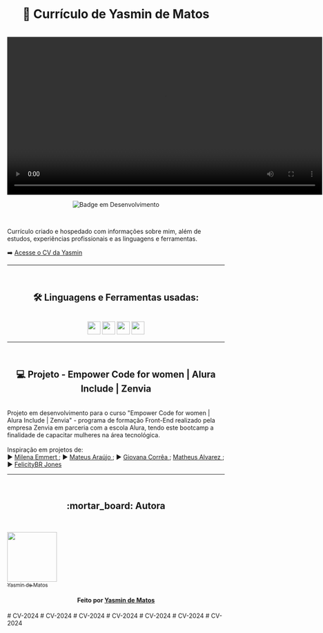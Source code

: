 <h1 align="center"> 📝 Currículo de Yasmin de Matos </h1>

<br>

<video src="https://user-images.githubusercontent.com/98225965/195992358-6cdc816e-3da6-4909-851a-b44b004c2fb6.mov" alt="CV" width="730">
</video>

<br>

<div style="display: inline_block" align="center">

![Badge em Desenvolvimento](http://img.shields.io/static/v1?label=STATUS&message=EM%20DESENVOLVIMENTO&color=GREEN&style=for-the-badge)</div>
<br>

Currículo criado e hospedado com informações sobre mim, além de estudos, experiências profissionais e as linguagens e ferramentas.

➡️  [Acesse o CV da Yasmin](https://yasmindematos.github.io/CV-Yasmin-de-Matos)
  
  <hr>
  <br>
<div style="display: inline_block" align="center">  
<h2 align="center"><strong>🛠  Linguagens e Ferramentas usadas:</strong></h1><br>
  <img width="30" src="https://cdn.jsdelivr.net/gh/devicons/devicon/icons/html5/html5-original.svg" />
  <img width="30" src="https://cdn.jsdelivr.net/gh/devicons/devicon/icons/css3/css3-original.svg" />
  <img width="30" src="https://cdn.jsdelivr.net/gh/devicons/devicon/icons/javascript/javascript-original.svg" />
  <img width="30" src="https://cdn.jsdelivr.net/gh/devicons/devicon/icons/vscode/vscode-original.svg" />
</div>
  



<hr>
<br>
<h2 align="center"><strong>💻 Projeto - Empower Code for women | Alura Include | Zenvia</strong></h1><br>
Projeto em desenvolvimento para o curso "Empower Code for women | Alura Include | Zenvia" - programa de formação Front-End realizado pela empresa Zenvia em parceria com a escola Alura, tendo este bootcamp a finalidade de capacitar mulheres na área tecnológica.
<br>

<br>
Inspiração em projetos de:
<br>
▶️ <a href="https://milenaemmert.github.io/meu-portfolio-web/" target="_blank"> Milena Emmert  </a> ; ▶️ <a href="https://github.com/teteusAraujo/portfolio" target="_blank"> Mateus Araújo  </a> ; ▶️ <a href="https://github.com/giovanadgcorrea/curriculo_giovana_correa" target="_blank"> Giovana Corrêa  </a> ;  <a href="https://github.com/MatheusAlvarez/Pagina-Curriculo/" target="_blank"> Matheus Alvarez </a> ;  ▶️ <a href="https://github.com/felicityBR/felicityBR.github.io" target="_blank"> FelicityBR Jones  </a>
<br>

<hr>
  <br>
<h2 align="center"><strong>:mortar_board: Autora</strong></h1><br> 


[<img src="https://avatars.githubusercontent.com/u/98225965" width=115><br><sub>Yasmin de Matos</sub>](https://github.com/yasmindematos) 


<h4 align="center">
   Feito por  <a href="https://www.linkedin.com/in/yasmindematos/" target="_blank"> Yasmin de Matos </a>
</h4>
#   C V - 2 0 2 4  
 #   C V - 2 0 2 4  
 #   C V - 2 0 2 4  
 #   C V - 2 0 2 4  
 #   C V - 2 0 2 4  
 #   C V - 2 0 2 4  
 # CV-2024
